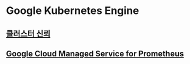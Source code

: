 # Google Kubernetes Engine

## [클러스터 신뢰](https://github.com/keepinmindsh/lines_clouds/blob/main/gcp/gke/CLUSTER_TRUST.md)

## [Google Cloud Managed Service for Prometheus](https://github.com/keepinmindsh/lines_clouds/blob/main/gcp/gke/MANAGED_PROMETHEUS.md)